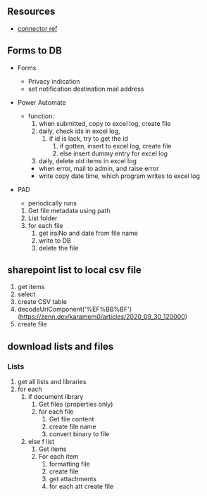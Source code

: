 ## Resources
- [connector ref](https://learn.microsoft.com/en-us/connectors/connector-reference/connector-reference-powerautomate-connectors)


## Forms to DB
* Forms
  - Privacy indication
  - set notification destination mail address
* Power Automate
  - function:
    1. when submitted, copy to excel log, create file
    1. daily, check ids in excel log,
        1. if id is lack, try to get the id
            1. if gotten, insert to excel log, create file
            1. else insert dummy entry for excel log
    1. daily, delete old items in excel log
    * when error, mail to admin, and raise error
    * write copy date time, which program writes to excel log

* PAD
    * periodically runs
    1. Get file metadata using path
    1. List folder
    1. for each file
        1. get iraiNo and date from file name
        1. write to DB
        1. delete the file

## sharepoint list to local csv file
1. get items
1. select
1. create CSV table
1. decodeUriComponent('%EF%BB%BF')  (https://zenn.dev/karamem0/articles/2020_09_30_120000)
1. create file

## download lists and files
### Lists
1. get all lists and libraries
1. for each
    1. if document library
        1. Get files (properties only)
        1. for each file
            1. Get file content
            1. create file name
            1. convert binary to file
    1. else f list
        1. Get items
        1. For each item
            1. formatting file
            1. create file
            1. get attachments
            1. for each att
                create file